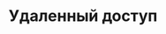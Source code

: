 ---
title: Удаленный доступ
layout: default
has_children: true
parent: Отдел для ИТ
grand_parent: Домашняя страница
---